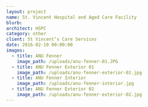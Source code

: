 ```yaml
---
layout: project
name: St. Vincent Hospital and Aged Care Facility
blurb:
architect: HSPC
category: other
client: St Vincent’s Care Services
date: 2016-02-10 00:00:00
images:
  - title: ANU Fenner
    image_path: /uploads/anu-fenner-01.JPG
  - title: ANU Fenner Exterior 01
    image_path: /uploads/anu-fenner-exterior-01.jpg
  - title: ANU Fenner Interior
    image_path: /uploads/anu-fenner-interior.jpg
  - title: ANU Fenner Exterior 02
    image_path: /uploads/anu-fenner-exterior-02.jpg
---
```



